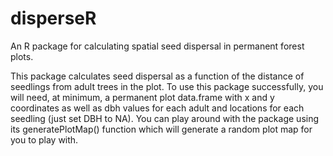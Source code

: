 # disperseR
An R package for calculating spatial seed dispersal in permanent forest plots.

This package calculates seed dispersal as a function of the distance of seedlings from adult trees in the plot. To use this package successfully, you will need, at minimum, a permanent plot data.frame with x and y coordinates as well as dbh values for each adult and locations for each seedling (just set DBH to NA). You can play around with the package using its generatePlotMap() function which will generate a random plot map for you to play with. 
